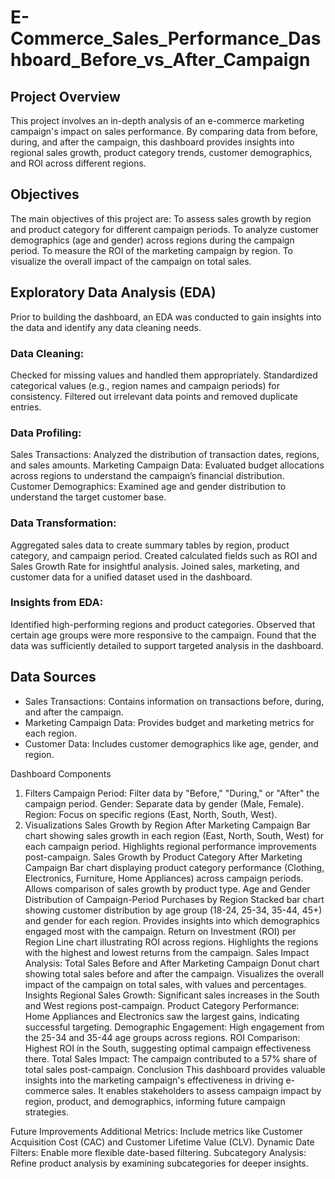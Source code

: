 # E-Commerce_Sales_Performance_Dashboard_Before_vs_After_Campaign

## Project Overview
This project involves an in-depth analysis of an e-commerce marketing campaign's impact on sales performance. By comparing data from before, during, and after the campaign, this dashboard provides insights into regional sales growth, product category trends, customer demographics, and ROI across different regions.

## Objectives
The main objectives of this project are:
To assess sales growth by region and product category for different campaign periods.
To analyze customer demographics (age and gender) across regions during the campaign period.
To measure the ROI of the marketing campaign by region.
To visualize the overall impact of the campaign on total sales.

## Exploratory Data Analysis (EDA)
Prior to building the dashboard, an EDA was conducted to gain insights into the data and identify any data cleaning needs.

### Data Cleaning:
Checked for missing values and handled them appropriately.
Standardized categorical values (e.g., region names and campaign periods) for consistency.
Filtered out irrelevant data points and removed duplicate entries.

### Data Profiling:
Sales Transactions: Analyzed the distribution of transaction dates, regions, and sales amounts.
Marketing Campaign Data: Evaluated budget allocations across regions to understand the campaign’s financial distribution.
Customer Demographics: Examined age and gender distribution to understand the target customer base.

### Data Transformation:
Aggregated sales data to create summary tables by region, product category, and campaign period.
Created calculated fields such as ROI and Sales Growth Rate for insightful analysis.
Joined sales, marketing, and customer data for a unified dataset used in the dashboard.

### Insights from EDA:
Identified high-performing regions and product categories.
Observed that certain age groups were more responsive to the campaign.
Found that the data was sufficiently detailed to support targeted analysis in the dashboard.

## Data Sources
- Sales Transactions: Contains information on transactions before, during, and after the campaign.
- Marketing Campaign Data: Provides budget and marketing metrics for each region.
- Customer Data: Includes customer demographics like age, gender, and region.

Dashboard Components
1. Filters
Campaign Period: Filter data by "Before," "During," or "After" the campaign period.
Gender: Separate data by gender (Male, Female).
Region: Focus on specific regions (East, North, South, West).
2. Visualizations
Sales Growth by Region After Marketing Campaign
Bar chart showing sales growth in each region (East, North, South, West) for each campaign period.
Highlights regional performance improvements post-campaign.
Sales Growth by Product Category After Marketing Campaign
Bar chart displaying product category performance (Clothing, Electronics, Furniture, Home Appliances) across campaign periods.
Allows comparison of sales growth by product type.
Age and Gender Distribution of Campaign-Period Purchases by Region
Stacked bar chart showing customer distribution by age group (18-24, 25-34, 35-44, 45+) and gender for each region.
Provides insights into which demographics engaged most with the campaign.
Return on Investment (ROI) per Region
Line chart illustrating ROI across regions.
Highlights the regions with the highest and lowest returns from the campaign.
Sales Impact Analysis: Total Sales Before and After Marketing Campaign
Donut chart showing total sales before and after the campaign.
Visualizes the overall impact of the campaign on total sales, with values and percentages.
Insights
Regional Sales Growth: Significant sales increases in the South and West regions post-campaign.
Product Category Performance: Home Appliances and Electronics saw the largest gains, indicating successful targeting.
Demographic Engagement: High engagement from the 25-34 and 35-44 age groups across regions.
ROI Comparison: Highest ROI in the South, suggesting optimal campaign effectiveness there.
Total Sales Impact: The campaign contributed to a 57% share of total sales post-campaign.
Conclusion
This dashboard provides valuable insights into the marketing campaign's effectiveness in driving e-commerce sales. It enables stakeholders to assess campaign impact by region, product, and demographics, informing future campaign strategies.

Future Improvements
Additional Metrics: Include metrics like Customer Acquisition Cost (CAC) and Customer Lifetime Value (CLV).
Dynamic Date Filters: Enable more flexible date-based filtering.
Subcategory Analysis: Refine product analysis by examining subcategories for deeper insights.
